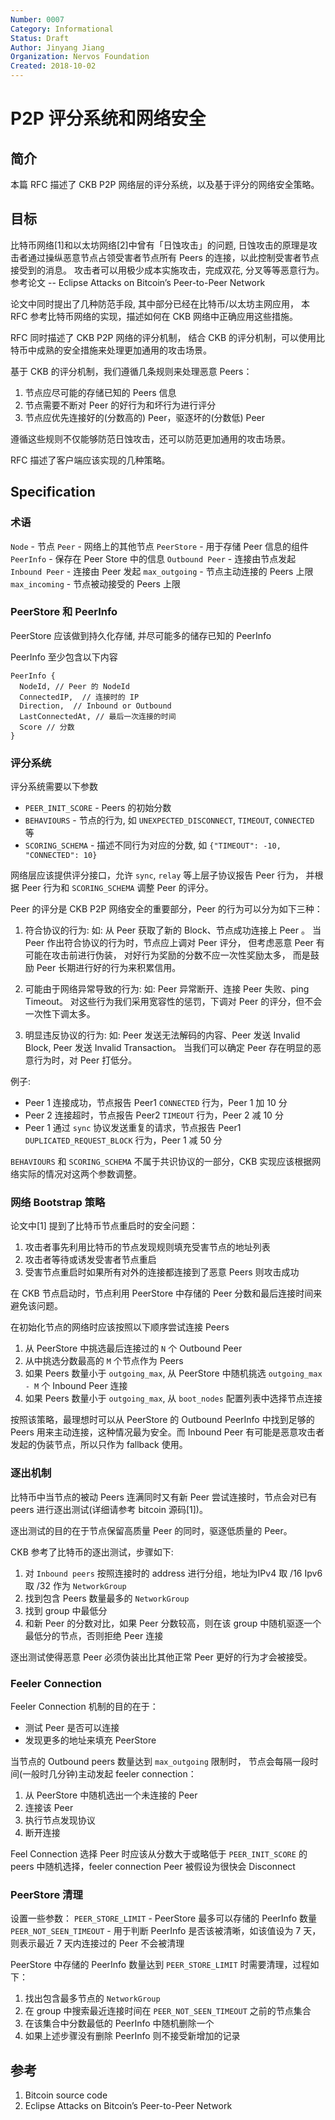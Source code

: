 ```yaml
---
Number: 0007
Category: Informational
Status: Draft
Author: Jinyang Jiang
Organization: Nervos Foundation
Created: 2018-10-02
---
```


# P2P 评分系统和网络安全

## 简介

本篇 RFC 描述了 CKB P2P 网络层的评分系统，以及基于评分的网络安全策略。


## 目标

比特币网络[1]和以太坊网络[2]中曾有「日蚀攻击」的问题,
日蚀攻击的原理是攻击者通过操纵恶意节点占领受害者节点所有 Peers 的连接，以此控制受害者节点接受到的消息。
攻击者可以用极少成本实施攻击，完成双花, 分叉等等恶意行为。
参考论文 -- Eclipse Attacks on Bitcoin’s Peer-to-Peer Network

论文中同时提出了几种防范手段, 其中部分已经在比特币/以太坊主网应用，
本 RFC 参考比特币网络的实现，描述如何在 CKB 网络中正确应用这些措施。

RFC 同时描述了 CKB P2P 网络的评分机制，
结合 CKB 的评分机制，可以使用比特币中成熟的安全措施来处理更加通用的攻击场景。

基于 CKB 的评分机制，我们遵循几条规则来处理恶意 Peers：

1. 节点应尽可能的存储已知的 Peers 信息
2. 节点需要不断对 Peer 的好行为和坏行为进行评分
3. 节点应优先连接好的(分数高的) Peer，驱逐坏的(分数低) Peer

遵循这些规则不仅能够防范日蚀攻击，还可以防范更加通用的攻击场景。

RFC 描述了客户端应该实现的几种策略。


## Specification

### 术语

`Node` - 节点
`Peer` - 网络上的其他节点
`PeerStore` - 用于存储 Peer 信息的组件
`PeerInfo` - 保存在 Peer Store 中的信息
`Outbound Peer` - 连接由节点发起
`Inbound Peer` - 连接由 Peer 发起
`max_outgoing` - 节点主动连接的 Peers 上限
`max_incoming` - 节点被动接受的 Peers 上限


### PeerStore 和 PeerInfo

PeerStore 应该做到持久化存储, 并尽可能多的储存已知的 PeerInfo

PeerInfo 至少包含以下内容

```
PeerInfo { 
  NodeId, // Peer 的 NodeId
  ConnectedIP,  // 连接时的 IP
  Direction,  // Inbound or Outbound
  LastConnectedAt, // 最后一次连接的时间
  Score // 分数
}
```

### 评分系统

评分系统需要以下参数

* `PEER_INIT_SCORE` - Peers 的初始分数
* `BEHAVIOURS` - 节点的行为, 如 `UNEXPECTED_DISCONNECT`, `TIMEOUT`, `CONNECTED` 等
* `SCORING_SCHEMA` - 描述不同行为对应的分数, 如 `{"TIMEOUT": -10, "CONNECTED": 10}`

网络层应该提供评分接口，允许 `sync`, `relay` 等上层子协议报告 Peer 行为，
并根据 Peer 行为和 `SCORING_SCHEMA` 调整 Peer 的评分。

Peer 的评分是 CKB P2P 网络安全的重要部分，Peer 的行为可以分为如下三种：

1. 符合协议的行为:
  如: 从 Peer 获取了新的 Block、节点成功连接上 Peer 。
  当 Peer 作出符合协议的行为时，节点应上调对 Peer 评分，
但考虑恶意 Peer 有可能在攻击前进行伪装，
对好行为奖励的分数不应一次性奖励太多，
而是鼓励 Peer 长期进行好的行为来积累信用。

2. 可能由于网络异常导致的行为:
   如: Peer 异常断开、连接 Peer 失败、ping Timeout。
对这些行为我们采用宽容性的惩罚，下调对 Peer 的评分，但不会一次性下调太多。
3. 明显违反协议的行为:
   如: Peer 发送无法解码的内容、Peer 发送 Invalid Block, Peer 发送 Invalid Transaction。
当我们可以确定 Peer 存在明显的恶意行为时，对 Peer 打低分。

例子:
* Peer 1 连接成功，节点报告 Peer1 `CONNECTED` 行为，Peer 1 加 10 分
* Peer 2 连接超时，节点报告 Peer2 `TIMEOUT` 行为，Peer 2 减 10 分
* Peer 1 通过 `sync` 协议发送重复的请求，节点报告 Peer1 `DUPLICATED_REQUEST_BLOCK` 行为，Peer 1 减 50 分

`BEHAVIOURS` 和 `SCORING_SCHEMA` 不属于共识协议的一部分，CKB 实现应该根据网络实际的情况对这两个参数调整。


### 网络 Bootstrap 策略

论文中[1] 提到了比特币节点重启时的安全问题：

1. 攻击者事先利用比特币的节点发现规则填充受害节点的地址列表
2. 攻击者等待或诱发受害者节点重启
3. 受害节点重启时如果所有对外的连接都连接到了恶意 Peers 则攻击成功


在 CKB 节点启动时，节点利用 PeerStore 中存储的 Peer 分数和最后连接时间来避免该问题。

在初始化节点的网络时应该按照以下顺序尝试连接 Peers

1. 从 PeerStore 中挑选最后连接过的 `N` 个 Outbound Peer
2. 从中挑选分数最高的 `M` 个节点作为 Peers
3. 如果 Peers 数量小于 `outgoing_max`, 从 PeerStore 中随机挑选 `outgoing_max - M` 个 Inbound Peer 连接
4. 如果 Peers 数量小于 `outgoing_max`, 从 `boot_nodes` 配置列表中选择节点连接

按照该策略，最理想时可以从 PeerStore 的 Outbound PeerInfo 中找到足够的 Peers 用来主动连接，这种情况最为安全。而 Inbound Peer 有可能是恶意攻击者发起的伪装节点，所以只作为 fallback 使用。

### 逐出机制

比特币中当节点的被动 Peers 连满同时又有新 Peer 尝试连接时，节点会对已有 peers 进行逐出测试(详细请参考 bitcoin 源码[1])。

逐出测试的目的在于节点保留高质量 Peer 的同时，驱逐低质量的 Peer。

CKB 参考了比特币的逐出测试，步骤如下:

1. 对 `Inbound peers` 按照连接时的 address 进行分组，地址为IPv4 取 /16 Ipv6 取 /32 作为 `NetworkGroup`
2. 找到包含 Peers 数量最多的 `NetworkGroup`
3. 找到 group 中最低分
4. 和新 Peer 的分数对比，如果 Peer 分数较高，则在该 group 中随机驱逐一个最低分的节点，否则拒绝 Peer 连接

逐出测试使得恶意 Peer 必须伪装出比其他正常 Peer 更好的行为才会被接受。

### Feeler Connection

Feeler Connection 机制的目的在于：

* 测试 Peer 是否可以连接
* 发现更多的地址来填充 PeerStore

当节点的 Outbound peers 数量达到 `max_outgoing` 限制时，
节点会每隔一段时间(一般时几分钟)主动发起 feeler connection：

1. 从 PeerStore 中随机选出一个未连接的 Peer
2. 连接该 Peer
3. 执行节点发现协议
4. 断开连接

Feel Connection 选择 Peer 时应该从分数大于或略低于 `PEER_INIT_SCORE` 的 peers 中随机选择，feeler connection Peer 被假设为很快会 Disconnect

### PeerStore 清理

设置一些参数：
`PEER_STORE_LIMIT` - PeerStore 最多可以存储的 PeerInfo 数量
`PEER_NOT_SEEN_TIMEOUT` - 用于判断 PeerInfo 是否该被清晰，如该值设为 7 天，则表示最近 7 天内连接过的 Peer 不会被清理

PeerStore 中存储的 PeerInfo 数量达到 `PEER_STORE_LIMIT` 时需要清理，过程如下：

1. 找出包含最多节点的 `NetworkGroup`
2. 在 group 中搜索最近连接时间在 `PEER_NOT_SEEN_TIMEOUT` 之前的节点集合
3. 在该集合中分数最低的 PeerInfo 中随机删除一个
4. 如果上述步骤没有删除 PeerInfo 则不接受新增加的记录


## 参考

1. Bitcoin source code
2. Eclipse Attacks on Bitcoin’s Peer-to-Peer Network

